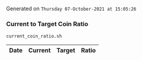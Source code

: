 Generated on `Thursday 07-October-2021 at 15:05:26`

### Current to Target Coin Ratio
`current_coin_ratio.sh`

Date|Current|Target|Ratio
---|---|---|---
